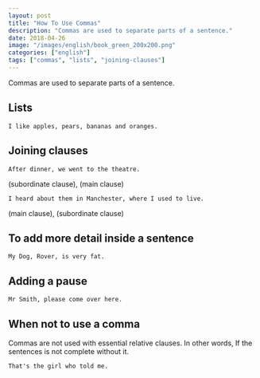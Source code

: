 ```yaml
---
layout: post
title: "How To Use Commas"
description: "Commas are used to separate parts of a sentence."
date: 2018-04-26
image: "/images/english/book_green_200x200.png"
categories: ["english"]
tags: ["commas", "lists", "joining-clauses"]
---
```

Commas are used to separate parts of a sentence.

## Lists
`I like apples, pears, bananas and oranges.`

## Joining clauses
`After dinner, we went to the theatre.`

(subordinate clause), (main clause)

`I heard about them in Manchester, where I used to live.`

(main clause), (subordinate clause)

## To add more detail inside a sentence
`My Dog, Rover, is very fat.`

## Adding a pause
`Mr Smith, please come over here.`

## When not to use a comma
Commas are not used with essential relative clauses. In other words, If the sentences is not complete without it.

`That's the girl who told me.`